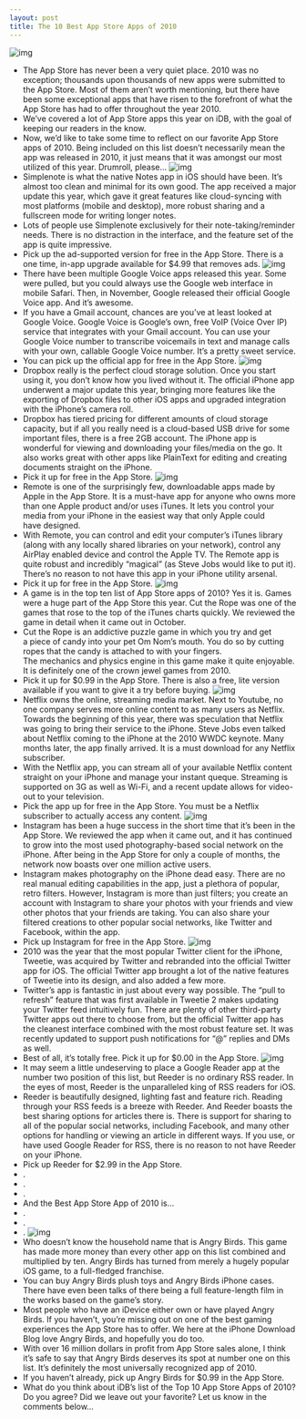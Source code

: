 ```yaml
---
layout: post
title: The 10 Best App Store Apps of 2010
---
```

![img](http://media.idownloadblog.com/wp-content/uploads/2010/12/Best-App-Store-Apps-2010.jpg)
* The App Store has never been a very quiet place. 2010 was no exception; thousands upon thousands of new apps were submitted to the App Store. Most of them aren’t worth mentioning, but there have been some exceptional apps that have risen to the forefront of what the App Store has had to offer throughout the year 2010.
* We’ve covered a lot of App Store apps this year on iDB, with the goal of keeping our readers in the know.
* Now, we’d like to take some time to reflect on our favorite App Store apps of 2010. Being included on this list doesn’t necessarily mean the app was released in 2010, it just means that it was amongst our most utilized of this year. Drumroll, please…
![img](http://media.idownloadblog.com/wp-content/uploads/2010/12/Simplenote-screengrab.png)
* Simplenote is what the native Notes app in iOS should have been. It’s almost too clean and minimal for its own good. The app received a major update this year, which gave it great features like cloud-syncing with most platforms (mobile and desktop), more robust sharing and a fullscreen mode for writing longer notes.
* Lots of people use Simplenote exclusively for their note-taking/reminder needs. There is no distraction in the interface, and the feature set of the app is quite impressive.
* Pick up the ad-supported version for free in the App Store. There is a one time, in-app upgrade available for $4.99 that removes ads.
![img](http://media.idownloadblog.com/wp-content/uploads/2010/12/Google-Voice-screengrab.png)
* There have been multiple Google Voice apps released this year. Some were pulled, but you could always use the Google web interface in mobile Safari. Then, in November, Google released their official Google Voice app. And it’s awesome.
* If you have a Gmail account, chances are you’ve at least looked at Google Voice. Google Voice is Google’s own, free VoIP (Voice Over IP) service that integrates with your Gmail account. You can use your Google Voice number to transcribe voicemails in text and manage calls with your own, callable Google Voice number. It’s a pretty sweet service.
* You can pick up the official app for free in the App Store.
![img](http://media.idownloadblog.com/wp-content/uploads/2010/12/Dropbox-screengrab.png)
* Dropbox really is the perfect cloud storage solution. Once you start using it, you don’t know how you lived without it. The official iPhone app underwent a major update this year, bringing more features like the exporting of Dropbox files to other iOS apps and upgraded integration with the iPhone’s camera roll.
* Dropbox has tiered pricing for different amounts of cloud storage capacity, but if all you really need is a cloud-based USB drive for some important files, there is a free 2GB account. The iPhone app is wonderful for viewing and downloading your files/media on the go. It also works great with other apps like PlainText for editing and creating documents straight on the iPhone.
* Pick it up for free in the App Store.
![img](http://media.idownloadblog.com/wp-content/uploads/2010/12/Remote-screengrab.png)
* Remote is one of the surprisingly few, downloadable apps made by Apple in the App Store. It is a must-have app for anyone who owns more than one Apple product and/or uses iTunes. It lets you control your media from your iPhone in the easiest way that only Apple could have designed.
* With Remote, you can control and edit your computer’s iTunes library (along with any locally shared libraries on your network), control any AirPlay enabled device and control the Apple TV. The Remote app is quite robust and incredibly “magical” (as Steve Jobs would like to put it). There’s no reason to not have this app in your iPhone utility arsenal.
* Pick it up for free in the App Store.
![img](http://media.idownloadblog.com/wp-content/uploads/2010/12/Cut-the-Rope-screengrab.png)
* A game is in the top ten list of App Store apps of 2010? Yes it is. Games were a huge part of the App Store this year. Cut the Rope was one of the games that rose to the top of the iTunes charts quickly. We reviewed the game in detail when it came out in October.
* Cut the Rope is an addictive puzzle game in which you try and get a piece of candy into your pet Om Nom’s mouth. You do so by cutting ropes that the candy is attached to with your fingers. The mechanics and physics engine in this game make it quite enjoyable. It is definitely one of the crown jewel games from 2010.
* Pick it up for $0.99 in the App Store. There is also a free, lite version available if you want to give it a try before buying.
![img](http://media.idownloadblog.com/wp-content/uploads/2010/12/Netflix-screengrab.png)
* Netflix owns the online, streaming media market. Next to Youtube, no one company serves more online content to as many users as Netflix. Towards the beginning of this year, there was speculation that Netflix was going to bring their service to the iPhone. Steve Jobs even talked about Netflix coming to the iPhone at the 2010 WWDC keynote. Many months later, the app finally arrived. It is a must download for any Netflix subscriber.
* With the Netflix app, you can stream all of your available Netflix content straight on your iPhone and manage your instant queque. Streaming is supported on 3G as well as Wi-Fi, and a recent update allows for video-out to your television.
* Pick the app up for free in the App Store. You must be a Netflix subscriber to actually access any content.
![img](http://media.idownloadblog.com/wp-content/uploads/2010/12/Instagram-screengrab.png)
* Instagram has been a huge success in the short time that it’s been in the App Store. We reviewed the app when it came out, and it has continued to grow into the most used photography-based social network on the iPhone. After being in the App Store for only a couple of months, the network now boasts over one million active users.
* Instagram makes photography on the iPhone dead easy. There are no real manual editing capabilities in the app, just a plethora of popular, retro filters. However, Instagram is more than just filters; you create an account with Instagram to share your photos with your friends and view other photos that your friends are taking. You can also share your filtered creations to other popular social networks, like Twitter and Facebook, within the app.
* Pick up Instagram for free in the App Store.
![img](http://media.idownloadblog.com/wp-content/uploads/2010/12/Twitter-screengrab.png)
* 2010 was the year that the most popular Twitter client for the iPhone, Tweetie, was acquired by Twitter and rebranded into the official Twitter app for iOS. The official Twitter app brought a lot of the native features of Tweetie into its design, and also added a few more.
* Twitter’s app is fantastic in just about every way possible. The “pull to refresh” feature that was first available in Tweetie 2 makes updating your Twitter feed intuitively fun. There are plenty of other third-party Twitter apps out there to choose from, but the official Twitter app has the cleanest interface combined with the most robust feature set. It was recently updated to support push notifications for “@” replies and DMs as well.
* Best of all, it’s totally free. Pick it up for $0.00 in the App Store.
![img](http://media.idownloadblog.com/wp-content/uploads/2010/12/Reeder-screengrab.png)
* It may seem a little undeserving to place a Google Reader app at the number two position of this list, but Reeder is no ordinary RSS reader. In the eyes of most, Reeder is the unparalleled king of RSS readers for iOS.
* Reeder is beautifully designed, lighting fast and feature rich. Reading through your RSS feeds is a breeze with Reeder. And Reeder boasts the best sharing options for articles there is. There is support for sharing to all of the popular social networks, including Facebook, and many other options for handling or viewing an article in different ways. If you use, or have used Google Reader for RSS, there is no reason to not have Reeder on your iPhone.
* Pick up Reeder for $2.99 in the App Store.
* .
* .
* .
* And the Best App Store App of 2010 is…
* .
* .
* .
![img](http://media.idownloadblog.com/wp-content/uploads/2010/12/Angry-Birds-Wins.png)
* Who doesn’t know the household name that is Angry Birds. This game has made more money than every other app on this list combined and multiplied by ten. Angry Birds has turned from merely a hugely popular iOS game, to a full-fledged franchise.
* You can buy Angry Birds plush toys and Angry Birds iPhone cases. There have even been talks of there being a full feature-length film in the works based on the game’s story.
* Most people who have an iDevice either own or have played Angry Birds. If you haven’t, you’re missing out on one of the best gaming experiences the App Store has to offer. We here at the iPhone Download Blog love Angry Birds, and hopefully you do too.
* With over 16 million dollars in profit from App Store sales alone, I think it’s safe to say that Angry Birds deserves its spot at number one on this list. It’s definitely the most universally recognized app of 2010.
* If you haven’t already, pick up Angry Birds for $0.99 in the App Store.
* What do you think about iDB’s list of the Top 10 App Store Apps of 2010? Do you agree? Did we leave out your favorite? Let us know in the comments below…

